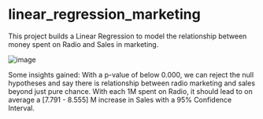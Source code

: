 # linear_regression_marketing

This project builds a Linear Regression to model the relationship between money spent on Radio and Sales in marketing.

![image](https://github.com/user-attachments/assets/844dd503-9a27-476b-a632-04cadf0fec86)

Some insights gained:
With a p-value of below 0.000, we can reject the null hypotheses and say there is relationship between radio marketing and sales beyond just pure chance.
With each 1M spent on Radio, it should lead to on average a [7.791 - 8.555] M increase in Sales with a 95% Confidence Interval.

